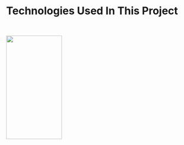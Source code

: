 <h1>Technologies Used In This Project</h1>
<br>
<p align="centre">
<img src="https://github.com/user-attachments/assets/37ffe023-6744-45ec-b8e1-83b0442dd16e" width="150" height="280">
</p>

